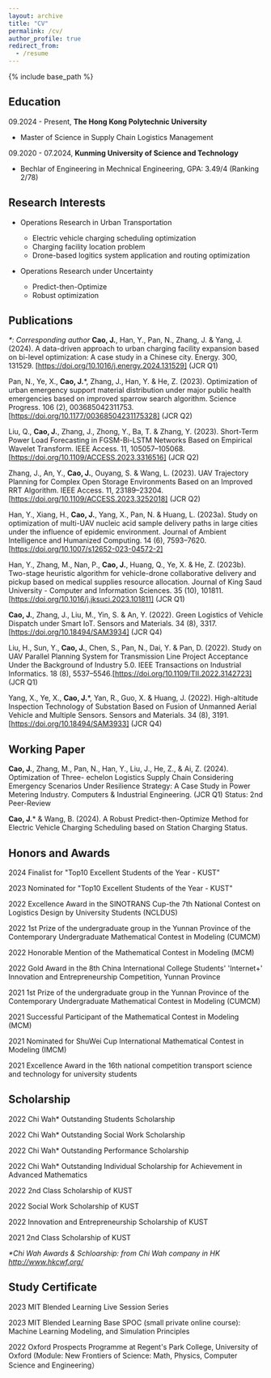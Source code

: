 ```yaml
---
layout: archive
title: "CV"
permalink: /cv/
author_profile: true
redirect_from:
  - /resume
---
```


{% include base_path %}

## Education

09.2024 - Present, **The Hong Kong Polytechnic University**
  - Master of Science in Supply Chain Logistics Management

09.2020 - 07.2024, **Kunming University of Science and Technology**
  - Bechlar of Engineering in Mechnical Engineering, GPA: 3.49/4 (Ranking 2/78)

## Research Interests

- Operations Research in Urban Transportation
  - Electric vehicle charging scheduling optimization
  - Charging facility location problem
  - Drone-based logitics system application and routing optimization

- Operations Research under Uncertainty
  - Predict-then-Optimize
  - Robust optimization

## Publications
_*: Corresponding author_
**Cao, J.**, Han, Y., Pan, N., Zhang, J. & Yang, J. (2024). A data-driven approach to urban charging
facility expansion based on bi-level optimization: A case study in a Chinese city. Energy.
300, 131529. [https://doi.org/10.1016/j.energy.2024.131529] (JCR Q1)

Pan, N., Ye, X., **Cao, J.***, Zhang, J., Han, Y. & He, Z. (2023). Optimization of urban emergency
support material distribution under major public health emergencies based on improved
sparrow search algorithm. Science Progress. 106 (2), 003685042311753.[https://doi.org/10.1177/00368504231175328] (JCR Q2)

Liu, Q., **Cao, J.**, Zhang, J., Zhong, Y., Ba, T. & Zhang, Y. (2023). Short-Term Power Load
Forecasting in FGSM-Bi-LSTM Networks Based on Empirical Wavelet Transform. IEEE
Access. 11, 105057–105068.[https://doi.org/10.1109/ACCESS.2023.3316516] (JCR Q2)

Zhang, J., An, Y., **Cao, J.**, Ouyang, S. & Wang, L. (2023). UAV Trajectory Planning for
Complex Open Storage Environments Based on an Improved RRT Algorithm. IEEE
Access. 11, 23189–23204.[https://doi.org/10.1109/ACCESS.2023.3252018] (JCR Q2)

Han, Y., Xiang, H., **Cao, J.**, Yang, X., Pan, N. & Huang, L. (2023a). Study on optimization of
multi-UAV nucleic acid sample delivery paths in large cities under the influence of
epidemic environment. Journal of Ambient Intelligence and Humanized Computing. 14
(6), 7593–7620.[https://doi.org/10.1007/s12652-023-04572-2]

Han, Y., Zhang, M., Nan, P., **Cao, J.**, Huang, Q., Ye, X. & He, Z. (2023b). Two-stage heuristic
algorithm for vehicle-drone collaborative delivery and pickup based on medical supplies
resource allocation. Journal of King Saud University - Computer and Information Sciences.
35 (10), 101811.[https://doi.org/10.1016/j.jksuci.2023.101811] (JCR Q1)

**Cao, J.**, Zhang, J., Liu, M., Yin, S. & An, Y. (2022). Green Logistics of Vehicle Dispatch under
Smart IoT. Sensors and Materials. 34 (8), 3317.[https://doi.org/10.18494/SAM3934] (JCR Q4)

Liu, H., Sun, Y., **Cao, J.**, Chen, S., Pan, N., Dai, Y. & Pan, D. (2022). Study on UAV Parallel
Planning System for Transmission Line Project Acceptance Under the Background of
Industry 5.0. IEEE Transactions on Industrial Informatics. 18 (8), 5537–5546.[https://doi.org/10.1109/TII.2022.3142723] (JCR Q1)

Yang, X., Ye, X., **Cao, J.***, Yan, R., Guo, X. & Huang, J. (2022). High-altitude Inspection
Technology of Substation Based on Fusion of Unmanned Aerial Vehicle and Multiple
Sensors. Sensors and Materials. 34 (8), 3191.[https://doi.org/10.18494/SAM3933] (JCR Q4)

## Working Paper
**Cao, J.**, Zhang, M., Pan, N., Han, Y., Liu, J., He, Z., & Ai, Z. (2024). Optimization of Three-
echelon Logistics Supply Chain Considering Emergency Scenarios Under Resilience
Strategy: A Case Study in Power Metering Industry. Computers & Industrial Engineering.
(JCR Q1) Status: 2nd Peer-Review

**Cao, J.*** & Wang, B. (2024). A Robust Predict-then-Optimize Method for Electric Vehicle
Charging Scheduling based on Station Charging Status.

## Honors and Awards
2024 Finalist for "Top10 Excellent Students of the Year - KUST"

2023 Nominated for "Top10 Excellent Students of the Year - KUST"

2022 Excellence Award in the SINOTRANS Cup-the 7th National Contest on Logistics Design by University Students (NCLDUS)

2022 1st Prize of the undergraduate group in the Yunnan Province of the Contemporary Undergraduate Mathematical Contest in Modeling (CUMCM)

2022 Honorable Mention of the Mathematical Contest in Modeling (MCM)

2022 Gold Award in the 8th China International College Students' 'Internet+' Innovation and Entrepreneurship Competition, Yunnan Province

2021 1st Prize of the undergraduate group in the Yunnan Province of the Contemporary Undergraduate Mathematical Contest in Modeling (CUMCM)

2021 Successful Participant of the Mathematical Contest in Modeling (MCM)

2021 Nominated for ShuWei Cup International Mathematical Contest in Modeling (IMCM)

2021 Excellence Award in the 16th national competition transport science and technology for university students

## Scholarship
2022 Chi Wah* Outstanding Students Scholarship

2022 Chi Wah* Outstanding Social Work Scholarship

2022 Chi Wah* Outstanding Performance Scholarship

2022 Chi Wah* Outstanding Individual Scholarship for Achievement in Advanced Mathematics

2022 2nd Class Scholarship of KUST

2022 Social Work Scholarship of KUST

2022 Innovation and Entrepreneurship Scholarship of KUST

2021 2nd Class Scholarship of KUST

_*Chi Wah Awards & Schloarship: from Chi Wah company in HK http://www.hkcwf.org/_

## Study Certificate
2023 MIT Blended Learning Live Session Series

2023 MIT Blended Learning Base SPOC (small private online course): Machine Learning Modeling, and Simulation Principles

2022 Oxford Prospects Programme at Regent's Park College, University of Oxford (Module: New Frontiers of Science: Math, Physics, Computer Science and Engineering）
